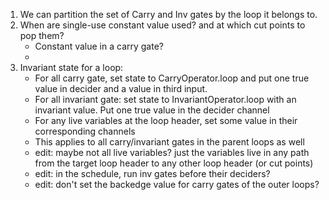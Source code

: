 1. We can partition the set of Carry and Inv gates by the loop it belongs to.
2. When are single-use constant value used? and at which cut points to pop them?
    * Constant value in a carry gate?
    * 
3. Invariant state for a loop:
    * For all carry gate, set state to CarryOperator.loop and put one true value in decider and a value in third input.
    * For all invariant gate: set state to InvariantOperator.loop with an invariant value. Put one true value in the decider channel
    * For any live variables at the loop header, set some value in their corresponding channels
    * This applies to all carry/invariant gates in the parent loops as well
    * edit: maybe not all live variables? just the variables live in any path from the target loop header to any other loop header (or cut points)
    * edit: in the schedule, run inv gates before their deciders?
    * edit: don't set the backedge value for carry gates of the outer loops?

